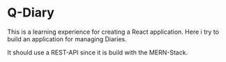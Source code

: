 # Q-Diary

This is a learning experience for creating a React application.
Here i try to build an application for managing Diaries. 

It should use a REST-API since it is build with the MERN-Stack.
